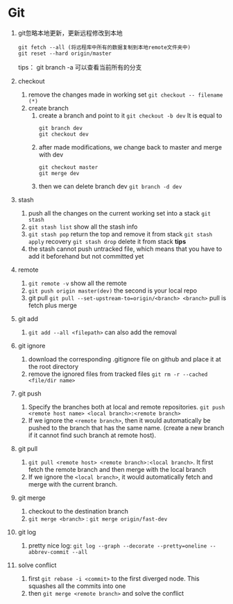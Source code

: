 # Git

1. git忽略本地更新，更新远程修改到本地
	```
	git fetch --all (将远程库中所有的数据复制到本地remote文件夹中)
	git reset --hard origin/master
	```
	tips： git branch -a 可以查看当前所有的分支

2. checkout
	1. remove the changes made in working set
		`git checkout -- filename (*)`
	2. create branch
		1. create a branch and point to it
			`git checkout -b dev`
			It is equal to 
			```
			git branch dev
			git checkout dev
			```
		2. after made modifications, we change back to master and merge with dev
			```
			git checkout master
			git merge dev
			```
		3. then we can delete branch dev
			`git branch -d dev`

3. stash
	1. push all the changes on the current working set into a stack
		`git stash`
	2. `git stash list` show all the stash info
	3. `git stash pop` return the top and remove it from stack
		`git stash apply` recovery
		`git stash drop` delete it from stack
	**tips**
	1. the stash cannot push untracked file, which means that you have to add it beforehand but not committed yet

4. remote
	1. `git remote -v` show all the remote
	2. `git push origin master(dev)` the second is your local repo
	3. git pull
		`git pull --set-upstream-to=origin/<branch> <branch>`
		pull is fetch plus merge

5. git add
	1. `git add --all <filepath>` can also add the removal

6. git ignore
	1. download the corresponding .gitignore file on github and place it at the root directory
	2. remove the ignored files from tracked files
		`git rm -r --cached <file/dir name>`

7. git push
	1. Specify the branches both at local and remote repositories. `git push <remote host name> <local branch>:<remote branch>`
	2. If we ignore the `<remote branch>`, then it would automatically be pushed to the branch that has the same name. (create a new branch if it cannot find such branch at remote host).

8. git pull
	1. `git pull <remote host> <remote branch>:<local branch>`. It first fetch the remote branch and then merge with the local branch
	2. If we ignore the `<local branch>`, it would automatically fetch and merge with the current branch.

9. git merge
	1. checkout to the destination branch
	2. `git merge <branch>` : `git merge origin/fast-dev`

10. git log
	1. pretty nice log: `git log --graph --decorate --pretty=oneline --abbrev-commit --all`

11. solve conflict
	1. first `git rebase -i <commit>` to the first diverged node. This squashes all the commits into one
	2. then `git merge <remote branch>` and solve the conflict